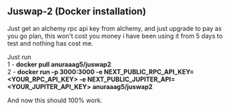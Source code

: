## Juswap-2 (Docker installation)

Just get an alchemy rpc api key from alchemy, and just upgrade to pay as you go plan, this won't cost you money i have been using it from 5 days to test and nothing has cost me.

Just run <br>
1 - **docker pull anuraaag5/juswap2** <br>
2 - **docker run -p 3000:3000 -e NEXT_PUBLIC_RPC_API_KEY=<YOUR_RPC_API_KEY> -e NEXT_PUBLIC_JUPITER_API=<YOUR_JUPITER_API_KEY> anuraaag5/juswap2**
<br>

And now this should 100% work.

